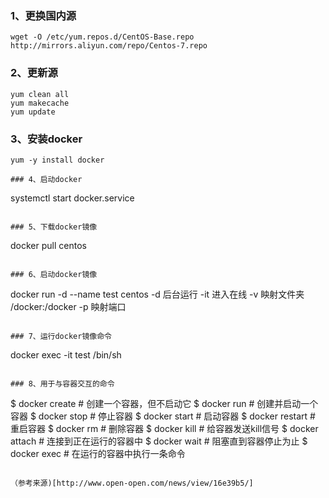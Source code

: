 
### 1、更换国内源
```
wget -O /etc/yum.repos.d/CentOS-Base.repo http://mirrors.aliyun.com/repo/Centos-7.repo
```

### 2、更新源
```
yum clean all
yum makecache
yum update
```

### 3、安装docker
```
yum -y install docker

### 4、启动docker
```
systemctl start docker.service
```

### 5、下载docker镜像
```
docker pull centos
```

### 6、启动docker镜像
```
docker run -d --name test centos
-d   后台运行
-it  进入在线
-v   眏射文件夹  /docker:/docker
-p   眏射端口
```

### 7、运行docker镜像命令
```
docker exec -it test /bin/sh
```

### 8、用于与容器交互的命令
```
$ docker create  # 创建一个容器，但不启动它
$ docker run     #  创建并启动一个容器
$ docker stop    # 停止容器
$ docker start   #  启动容器
$ docker restart # 重启容器
$ docker rm      # 删除容器
$ docker kill    #  给容器发送kill信号
$ docker attach  # 连接到正在运行的容器中
$ docker wait    # 阻塞直到容器停止为止
$ docker exec    # 在运行的容器中执行一条命令
```

（参考来源)[http://www.open-open.com/news/view/16e39b5/]
